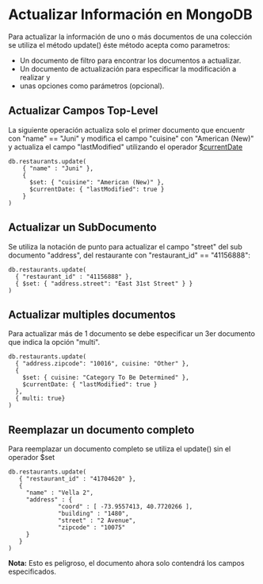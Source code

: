 # Actualizar Información en MongoDB

Para actualizar la información de uno o más documentos de una colección se utiliza el método update()
éste método acepta como parametros:

* Un documento de filtro para encontrar los documentos a actualizar.
* Un documento de actualización para especificar la modificación a realizar y
* unas opciones como parámetros (opcional).

## Actualizar Campos Top-Level 

La siguiente operación actualiza solo el primer documento que encuentr con "name" == "Juni" y modifica el campo "cuisine" con "American (New)"
y actualiza el campo "lastModified" utilizando el operador [$currentDate](https://docs.mongodb.com/manual/reference/operator/update/currentDate/#up._S_currentDate)
```
db.restaurants.update(
    { "name" : "Juni" },
    {
      $set: { "cuisine": "American (New)" },
      $currentDate: { "lastModified": true }
    }
)
```

## Actualizar un SubDocumento

Se utiliza la notación de punto para actualizar el campo "street" del sub documento "address", del restaurante con "restaurant_id" == "41156888":
```
db.restaurants.update(
  { "restaurant_id" : "41156888" },
  { $set: { "address.street": "East 31st Street" } }
)
```

## Actualizar multiples documentos

Para actualizar más de 1 documento se debe especificar un 3er documento que indica la opción "multi".

```
db.restaurants.update(
  { "address.zipcode": "10016", cuisine: "Other" },
  {
    $set: { cuisine: "Category To Be Determined" },
    $currentDate: { "lastModified": true }
  },
  { multi: true}
)
```

## Reemplazar un documento completo

Para reemplazar un documento completo se utiliza el update() sin el operador $set

```
db.restaurants.update(
   { "restaurant_id" : "41704620" },
   {
     "name" : "Vella 2",
     "address" : {
              "coord" : [ -73.9557413, 40.7720266 ],
              "building" : "1480",
              "street" : "2 Avenue",
              "zipcode" : "10075"
     }
   }
)
```

**Nota:** Esto es peligroso, el documento ahora solo contendrá los campos especificados.
